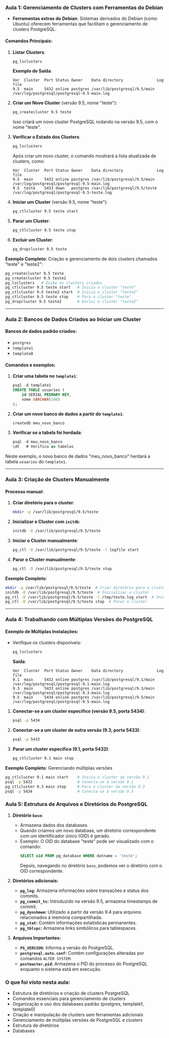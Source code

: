 ### Aula 1: **Gerenciamento de Clusters com Ferramentas do Debian**

- **Ferramentas extras do Debian**: Sistemas derivados do Debian (como Ubuntu) oferecem ferramentas que facilitam o gerenciamento de clusters PostgreSQL.
  
#### Comandos Principais:
1. **Listar Clusters**:
   ```bash
   pg_lsclusters
   ```
   **Exemplo de Saída**:
   ```
   Ver  Cluster  Port Status Owner    Data directory               Log file
   9.5  main     5432 online postgres /var/lib/postgresql/9.5/main /var/log/postgresql/postgresql-9.5-main.log
   ```

2. **Criar um Novo Cluster** (versão 9.5, nome "teste"):
   ```bash
   pg_createcluster 9.5 teste
   ```
   Isso criará um novo cluster PostgreSQL rodando na versão 9.5, com o nome "teste".

3. **Verificar o Estado dos Clusters**:
   ```bash
   pg_lsclusters
   ```
   Após criar um novo cluster, o comando mostrará a lista atualizada de clusters, como:
   ```
   Ver  Cluster  Port Status Owner    Data directory               Log file
   9.5  main     5432 online postgres /var/lib/postgresql/9.5/main /var/log/postgresql/postgresql-9.5-main.log
   9.5  teste    5433 down   postgres /var/lib/postgresql/9.5/teste /var/log/postgresql/postgresql-9.5-teste.log
   ```

4. **Iniciar um Cluster** (versão 9.5, nome "teste"):
   ```bash
   pg_ctlcluster 9.5 teste start
   ```

5. **Parar um Cluster**:
   ```bash
   pg_ctlcluster 9.5 teste stop
   ```

6. **Excluir um Cluster**:
   ```bash
   pg_dropcluster 9.5 teste
   ```

**Exemplo Completo**: Criação e gerenciamento de dois clusters chamados "teste" e "teste2":
```bash
pg_createcluster 9.5 teste
pg_createcluster 9.5 teste2
pg_lsclusters   # Exibe os clusters criados
pg_ctlcluster 9.5 teste start   # Inicia o cluster "teste"
pg_ctlcluster 9.5 teste2 start  # Inicia o cluster "teste2"
pg_ctlcluster 9.5 teste stop    # Para o cluster "teste"
pg_dropcluster 9.5 teste2       # Exclui o cluster "teste2"
```

---

### Aula 2: **Bancos de Dados Criados ao Iniciar um Cluster**

#### Bancos de dados padrão criados:
- `postgres`
- `template1`
- `template0`

#### Comandos e exemplos:
1. **Criar uma tabela no `template1`**:
   ```sql
   psql -d template1
   CREATE TABLE usuarios (
       id SERIAL PRIMARY KEY,
       nome VARCHAR(100)
   );
   ```

2. **Criar um novo banco de dados a partir do `template1`**:
   ```bash
   createdb meu_novo_banco
   ```

3. **Verificar se a tabela foi herdada**:
   ```sql
   psql -d meu_novo_banco
   \dt   # Verifica as tabelas
   ```

Neste exemplo, o novo banco de dados "meu_novo_banco" herdará a tabela `usuarios` do `template1`.

---

### Aula 3: **Criação de Clusters Manualmente**

#### Processo manual:
1. **Criar diretório para o cluster**:
   ```bash
   mkdir -p /var/lib/postgresql/9.5/teste
   ```

2. **Inicializar o Cluster com `initdb`**:
   ```bash
   initdb -D /var/lib/postgresql/9.5/teste
   ```

3. **Iniciar o Cluster manualmente**:
   ```bash
   pg_ctl -D /var/lib/postgresql/9.5/teste -l logfile start
   ```

4. **Parar o Cluster manualmente**:
   ```bash
   pg_ctl -D /var/lib/postgresql/9.5/teste stop
   ```

**Exemplo Completo**:
```bash
mkdir -p /var/lib/postgresql/9.5/teste  # Criar diretório para o cluster
initdb -D /var/lib/postgresql/9.5/teste  # Inicializar o cluster
pg_ctl -D /var/lib/postgresql/9.5/teste -l /tmp/teste.log start  # Iniciar o cluster
pg_ctl -D /var/lib/postgresql/9.5/teste stop  # Parar o cluster
```

---

### Aula 4: **Trabalhando com Múltiplas Versões do PostgreSQL**

#### Exemplo de Múltiplas Instalações:
- Verifique os clusters disponíveis:
  ```bash
  pg_lsclusters
  ```
  **Saída**:
  ```
  Ver  Cluster  Port Status Owner    Data directory               Log file
  9.1  main     5432 online postgres /var/lib/postgresql/9.1/main /var/log/postgresql/postgresql-9.1-main.log
  9.3  main     5433 online postgres /var/lib/postgresql/9.3/main /var/log/postgresql/postgresql-9.3-main.log
  9.5  main     5434 online postgres /var/lib/postgresql/9.5/main /var/log/postgresql/postgresql-9.5-main.log
  ```

1. **Conectar-se a um cluster específico (versão 9.5, porta 5434)**:
   ```bash
   psql -p 5434
   ```

2. **Conectar-se a um cluster de outra versão (9.3, porta 5433)**:
   ```bash
   psql -p 5433
   ```

3. **Parar um cluster específico (9.1, porta 5432)**:
   ```bash
   pg_ctlcluster 9.1 main stop
   ```

**Exemplo Completo**: Gerenciando múltiplas versões
```bash
pg_ctlcluster 9.1 main start    # Inicia o cluster da versão 9.1
psql -p 5432                    # Conecta-se à versão 9.1
pg_ctlcluster 9.3 main stop     # Para o cluster da versão 9.3
psql -p 5434                    # Conecta-se à versão 9.5
```

### **Aula 5: Estrutura de Arquivos e Diretórios do PostgreSQL**

1. **Diretório `base`:**
   - Armazena dados dos databases.
   - Quando criamos um novo database, um diretório correspondente com um identificador único (OID) é gerado.
   - Exemplo: O OID do database "teste" pode ser visualizado com o comando:
     ```sql
     SELECT oid FROM pg_database WHERE datname = 'teste';
     ```
     Depois, navegando no diretório `base`, podemos ver o diretório com o OID correspondente.

2. **Diretórios adicionais:**
   - **`pg_log`:** Armazena informações sobre transações e status dos commits.
   - **`pg_commit_ts`:** Introduzido na versão 9.5, armazena timestamps de commit.
   - **`pg_dynshmem`:** Utilizado a partir da versão 9.4 para arquivos relacionados à memória compartilhada.
   - **`pg_stat`:** Contém informações estatísticas permanentes.
   - **`pg_tblspc`:** Armazena links simbólicos para tablespaces.

3. **Arquivos Importantes:**
   - **`PG_VERSION`:** Informa a versão do PostgreSQL.
   - **`postgresql.auto.conf`:** Contém configurações alteradas por comandos `ALTER SYSTEM`.
   - **`postmaster.pid`:** Armazena o PID do processo do PostgreSQL enquanto o sistema está em execução.

### O que foi visto nesta aula:
- Estrutura de diretórios e criação de clusters PostgreSQL
- Comandos essenciais para gerenciamento de clusters
- Organização e uso dos databases padrão (postgres, template1, template0)
- Criação e manipulação de clusters sem ferramentas adicionais
- Gerenciamento de múltiplas versões de PostgreSQL e clusters
- Estrutura de diretórios
- Databases
